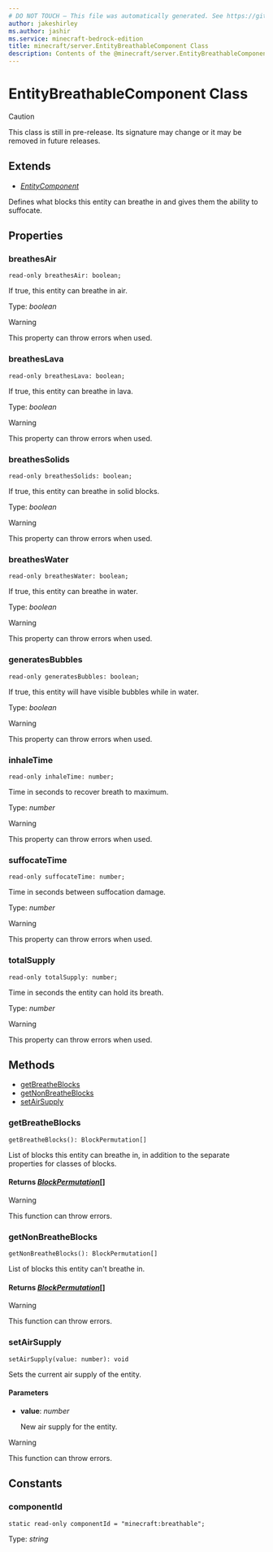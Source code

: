 ```yaml
---
# DO NOT TOUCH — This file was automatically generated. See https://github.com/mojang/minecraftapidocsgenerator to modify descriptions, examples, etc.
author: jakeshirley
ms.author: jashir
ms.service: minecraft-bedrock-edition
title: minecraft/server.EntityBreathableComponent Class
description: Contents of the @minecraft/server.EntityBreathableComponent class.
---
```

# EntityBreathableComponent Class

> [!CAUTION]
> This class is still in pre-release.  Its signature may change or it may be removed in future releases.

## Extends
- [*EntityComponent*](EntityComponent.md)

Defines what blocks this entity can breathe in and gives them the ability to suffocate.

## Properties

### **breathesAir**
`read-only breathesAir: boolean;`

If true, this entity can breathe in air.

Type: *boolean*
    
> [!WARNING]
> This property can throw errors when used.

### **breathesLava**
`read-only breathesLava: boolean;`

If true, this entity can breathe in lava.

Type: *boolean*
    
> [!WARNING]
> This property can throw errors when used.

### **breathesSolids**
`read-only breathesSolids: boolean;`

If true, this entity can breathe in solid blocks.

Type: *boolean*
    
> [!WARNING]
> This property can throw errors when used.

### **breathesWater**
`read-only breathesWater: boolean;`

If true, this entity can breathe in water.

Type: *boolean*
    
> [!WARNING]
> This property can throw errors when used.

### **generatesBubbles**
`read-only generatesBubbles: boolean;`

If true, this entity will have visible bubbles while in water.

Type: *boolean*
    
> [!WARNING]
> This property can throw errors when used.

### **inhaleTime**
`read-only inhaleTime: number;`

Time in seconds to recover breath to maximum.

Type: *number*
    
> [!WARNING]
> This property can throw errors when used.

### **suffocateTime**
`read-only suffocateTime: number;`

Time in seconds between suffocation damage.

Type: *number*
    
> [!WARNING]
> This property can throw errors when used.

### **totalSupply**
`read-only totalSupply: number;`

Time in seconds the entity can hold its breath.

Type: *number*
    
> [!WARNING]
> This property can throw errors when used.

## Methods
- [getBreatheBlocks](#getbreatheblocks)
- [getNonBreatheBlocks](#getnonbreatheblocks)
- [setAirSupply](#setairsupply)

### **getBreatheBlocks**
`
getBreatheBlocks(): BlockPermutation[]
`

List of blocks this entity can breathe in, in addition to the separate properties for classes of blocks.

#### **Returns** [*BlockPermutation*](BlockPermutation.md)[]

> [!WARNING]
> This function can throw errors.

### **getNonBreatheBlocks**
`
getNonBreatheBlocks(): BlockPermutation[]
`

List of blocks this entity can't breathe in.

#### **Returns** [*BlockPermutation*](BlockPermutation.md)[]

> [!WARNING]
> This function can throw errors.

### **setAirSupply**
`
setAirSupply(value: number): void
`

Sets the current air supply of the entity.

#### **Parameters**
- **value**: *number*
  
  New air supply for the entity.

> [!WARNING]
> This function can throw errors.

## Constants

### **componentId**
`static read-only componentId = "minecraft:breathable";`

Type: *string*
